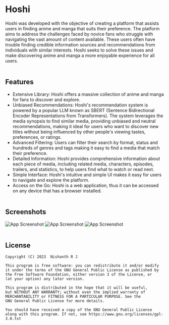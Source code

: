 <!-- 
<div align="center">
  <picture>
    <source media="(prefers-color-scheme: dark)" srcset="https://fxwjqggdvzhwhieoqzmq.supabase.co/storage/v1/object/sign/assets/lightLogo.png?token=eyJhbGciOiJIUzI1NiIsInR5cCI6IkpXVCJ9.eyJ1cmwiOiJhc3NldHMvbGlnaHRMb2dvLnBuZyIsImlhdCI6MTY4MzQ2MDI4MiwiZXhwIjoxNzE0OTk2MjgyfQ.z5AS1hMdFCn03mg1FdS8EVudgJYaTBUufflzCyA_wMA&t=2023-05-07T11%3A51%3A22.828Z">
    <source media="(prefers-color-scheme: light)" srcset="https://fxwjqggdvzhwhieoqzmq.supabase.co/storage/v1/object/sign/assets/darkLogo.png?token=eyJhbGciOiJIUzI1NiIsInR5cCI6IkpXVCJ9.eyJ1cmwiOiJhc3NldHMvZGFya0xvZ28ucG5nIiwiaWF0IjoxNjgzNDYwMTU3LCJleHAiOjE3MTQ5OTYxNTd9.95B2hQGmESNwSmutq0qCcZbhibkfmIEl_h4FG_YQMQU&t=2023-05-07T11%3A49%3A18.531Z">
    <img alt="Logo" src="https://fxwjqggdvzhwhieoqzmq.supabase.co/storage/v1/object/sign/assets/lightLogo.png?token=eyJhbGciOiJIUzI1NiIsInR5cCI6IkpXVCJ9.eyJ1cmwiOiJhc3NldHMvbGlnaHRMb2dvLnBuZyIsImlhdCI6MTY4MzQ2MDI4MiwiZXhwIjoxNzE0OTk2MjgyfQ.z5AS1hMdFCn03mg1FdS8EVudgJYaTBUufflzCyA_wMA&t=2023-05-07T11%3A51%3A22.828Z"  align="center" alt="logo" width="150">
  </picture>
</div> 
-->

# Hoshi
Hoshi was developed with the objective of creating a platform that assists users in finding anime and manga that suits their preference. The platform aims to address the challenges faced by novice fans who struggle with navigating the vast amount of content available. These users often have trouble finding credible information sources and recommendations from individuals with similar interests. Hoshi seeks to solve these issues and make discovering anime and manga a more enjoyable experience for all users.
<br><br>

## Features
- Extensive Library: Hoshi offers a massive collection of anime and manga for fans to discover and explore.
- Unbiased Recommendations: Hoshi's recommendation system is powered by a popular LLM known as SBERT (Sentence Bidirectional Encoder Representations from Transformers). The system leverages the media synopsis to find similar media, providing unbiased and neutral recommendations, making it ideal for users who want to discover new titles without being influenced by other people's viewing tastes, preferences, or ratings.
- Advanced Filtering: Users can filter their search by format, status and hundreds of genres and tags making it easy to find a media that match their preference.
- Detailed Information: Hoshi provides comprehensive information about each piece of media, including related media, characters, episodes, trailers, and statistics, to help users find what to watch or read next.
- Simple Interface: Hoshi's intuitive and simple UI makes it easy for users to navigate and explore the platform.
- Access on the Go: Hoshi is a web application, thus it can be accessed on any device that has a browser installed.
<br><br>

## Screenshots
![App Screenshot](https://ik.imagekit.io/dkziuw7g2/Sample/Hoshi/1.png)
![App Screenshot](https://ik.imagekit.io/dkziuw7g2/Sample/Hoshi/2.png)
![App Screenshot](https://ik.imagekit.io/dkziuw7g2/Sample/Hoshi/3.png)
<br><br>

## License
    Copyright (C) 2023  Nishanth R J

    This program is free software: you can redistribute it and/or modify
    it under the terms of the GNU General Public License as published by
    the Free Software Foundation, either version 3 of the License, or
    (at your option) any later version.

    This program is distributed in the hope that it will be useful,
    but WITHOUT ANY WARRANTY; without even the implied warranty of
    MERCHANTABILITY or FITNESS FOR A PARTICULAR PURPOSE. See the
    GNU General Public License for more details.

    You should have received a copy of the GNU General Public License
    along with this program. If not, see https://www.gnu.org/licenses/gpl-3.0.txt
